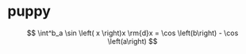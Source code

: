 # puppy


$$
\int^b_a \sin \left( x \right)x \rm{d}x = \cos \left(b\right) - \cos \left(a\right)
$$
